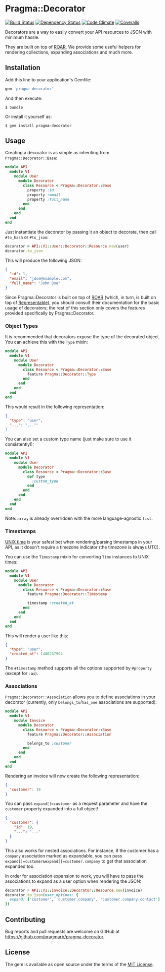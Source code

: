 # Pragma::Decorator

[![Build Status](https://img.shields.io/travis/pragmarb/pragma-decorator.svg?maxAge=3600&style=flat-square)](https://travis-ci.org/pragmarb/pragma-decorator)
[![Dependency Status](https://img.shields.io/gemnasium/pragmarb/pragma-decorator.svg?maxAge=3600&style=flat-square)](https://gemnasium.com/github.com/pragmarb/pragma-decorator)
[![Code Climate](https://img.shields.io/codeclimate/github/pragmarb/pragma-decorator.svg?maxAge=3600&style=flat-square)](https://codeclimate.com/github/pragmarb/pragma-decorator)
[![Coveralls](https://img.shields.io/coveralls/pragmarb/pragma-decorator.svg?maxAge=3600&style=flat-square)](https://coveralls.io/github/pragmarb/pragma-decorator)

Decorators are a way to easily convert your API resources to JSON with minimum hassle.

They are built on top of [ROAR](https://github.com/apotonick/roar). We provide some useful helpers
for rendering collections, expanding associations and much more.

## Installation

Add this line to your application's Gemfile:

```ruby
gem 'pragma-decorator'
```

And then execute:

```console
$ bundle
```

Or install it yourself as:

```console
$ gem install pragma-decorator
```

## Usage

Creating a decorator is as simple as inheriting from `Pragma::Decorator::Base`:

```ruby
module API
  module V1
    module User
      module Decorator
        class Resource < Pragma::Decorator::Base
          property :id
          property :email
          property :full_name
        end
      end
    end
  end
end
```

Just instantiate the decorator by passing it an object to decorate, then call `#to_hash` or
`#to_json`:

```ruby
decorator = API::V1::User::Decorator::Resource.new(user)
decorator.to_json
```

This will produce the following JSON:

```json
{
  "id": 1,
  "email": "jdoe@example.com",
  "full_name": "John Doe"
}
```

Since Pragma::Decorator is built on top of [ROAR](https://github.com/apotonick/roar) (which, in
turn, is built on top of [Representable](https://github.com/apotonick/representable)), you should
consult their documentation for the basic usage of decorators; the rest of this section only covers
the features provided specifically by Pragma::Decorator.

### Object Types

It is recommended that decorators expose the type of the decorated object. You can achieve this
with the `Type` mixin:

```ruby
module API
  module V1
    module User
      module Decorator
        class Resource < Pragma::Decorator::Base
          feature Pragma::Decorator::Type
        end
      end
    end
  end
end
```

This would result in the following representation:

```json
{
  "type": "user",
  "...": "...""
}
```

You can also set a custom type name (just make sure to use it consistently!):

```ruby
module API
  module V1
    module User
      module Decorator
        class Resource < Pragma::Decorator::Base
          def type
            :custom_type
          end
        end
      end
    end
  end
end
```

Note: `array` is already overridden with the more language-agnostic `list`.

### Timestamps

[UNIX time](https://en.wikipedia.org/wiki/Unix_time) is your safest bet when rendering/parsing
timestamps in your API, as it doesn't require a timezone indicator (the timezone is always UTC).

You can use the `Timestamp` mixin for converting `Time` instances to UNIX times:

```ruby
module API
  module V1
    module User
      module Decorator
        class Resource < Pragma::Decorator::Base
          feature Pragma::Decorator::Timestamp

          timestamp :created_at
        end
      end
    end
  end
end
```

This will render a user like this:

```json
{
  "type": "user",
  "created_at": 1480287994
}
```

The `#timestamp` method supports all the options supported by `#property` (except for `:as`).

### Associations

`Pragma::Decorator::Association` allows you to define associations in your decorator (currently,
only `belongs_to`/`has_one` associations are supported):

```ruby
module API
  module V1
    module Invoice
      module Decorator
        class Resource < Pragma::Decorator::Base
          feature Pragma::Decorator::Association

          belongs_to :customer
        end
      end
    end
  end
end
```

Rendering an invoice will now create the following representation:

```json
{
  "customer": 19
}
```

You can pass `expand[]=customer` as a request parameter and have the `customer` property expanded 
into a full object!

```json
{
  "customer": {
    "id": 19,
    "...": "..."
  }
}
```

This also works for nested associations. For instance, if the customer has a `company` association
marked as expandable, you can pass `expand[]=customer&expand[]=customer.company` to get that
association expanded too.

In order for association expansion to work, you will have to pass the associations to expand as a 
user option when rendering the JSON:

```ruby
decorator = API::V1::Invoice::Decorator::Resource.new(invoice)
decorator.to_json(user_options: {
  expand: ['customer', 'customer.company', 'customer.company.contact']
})
```

## Contributing

Bug reports and pull requests are welcome on GitHub at https://github.com/pragmarb/pragma-decorator.

## License

The gem is available as open source under the terms of the [MIT License](http://opensource.org/licenses/MIT).

